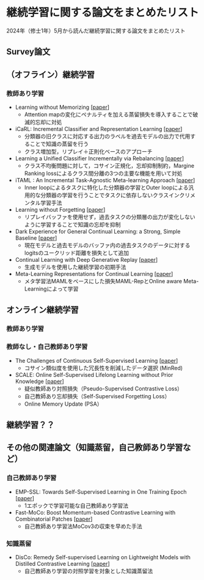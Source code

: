 # 継続学習に関する論文をまとめたリスト
2024年（修士1年）5月から読んだ継続学習に関する論文をまとめたリスト
## Survey論文

## （オフライン）継続学習
### 教師あり学習
 - Learning without Memorizing [[paper](https://openaccess.thecvf.com/content_CVPR_2019/papers/Dhar_Learning_Without_Memorizing_CVPR_2019_paper.pdf)]
   - Attention mapの変化にペナルティを加える蒸留損失を導入することで破滅的忘却に対処
 - iCaRL: Incremental Classifier and Representation Learning [[paper](https://openaccess.thecvf.com/content_cvpr_2017/papers/Rebuffi_iCaRL_Incremental_Classifier_CVPR_2017_paper.pdf)]
   - 分類器の旧クラスに対応する出力のラベルを過去モデルの出力で代用することで知識の蒸留を行う
   - クラス増加型，リプレイ＋正則化ベースのアプローチ
 - Learning a Unified Classifier Incrementally via Rebalancing [[paper](https://openaccess.thecvf.com/content_CVPR_2019/papers/Hou_Learning_a_Unified_Classifier_Incrementally_via_Rebalancing_CVPR_2019_paper.pdf)]
   - クラス不均衡問題に対して，コサイン正規化，忘却抑制制約，Margine Ranking lossによるクラス間分離の3つの主要な機能を用いて対処
 - iTAML : An Incremental Task-Agnostic Meta-learning Approach [[paper](https://openaccess.thecvf.com/content_CVPR_2020/papers/Rajasegaran_iTAML_An_Incremental_Task-Agnostic_Meta-learning_Approach_CVPR_2020_paper.pdf)]
   - Inner loopによるタスクに特化した分類器の学習とOuter loopによる汎用的な分類器の学習を行うことでタスクに依存しないクラスインクリメンタル学習手法
 - Learning without Forgetting [[paper](https://ieeexplore.ieee.org/ielaam/34/8520726/8107520-aam.pdf?tag=1)]
   - リプレイバッファを使用せず，過去タスクの分類層の出力が変化しないように学習することで知識の忘却を抑制
 - Dark Experience for General Continual Learning: a Strong, Simple Baseline [[paper](https://proceedings.neurips.cc/paper/2020/file/b704ea2c39778f07c617f6b7ce480e9e-Paper.pdf)]
   - 現在モデルと過去モデルのバッファ内の過去タスクのデータに対するlogitsのユークリッド距離を損失として追加
 - Continual Learning with Deep Generative Replay [[paper](https://proceedings.neurips.cc/paper_files/paper/2017/file/0efbe98067c6c73dba1250d2beaa81f9-Paper.pdf)]
   - 生成モデルを使用した継続学習の初期手法
 - Meta-Learning Representations for Continual Learning [[paper](https://papers.nips.cc/paper_files/paper/2019/file/f4dd765c12f2ef67f98f3558c282a9cd-Paper.pdf)]
   - メタ学習法MAMLをベースにした損失MAML-RepとOnline aware Meta-Learningによって学習

## オンライン継続学習
### 教師あり学習
### 教師なし・自己教師あり学習 
 - The Challenges of Continuous Self-Supervised Learning [[paper](https://arxiv.org/abs/2203.12710)]
   - コサイン類似度を使用した冗長性を削減したデータ選択 (MinRed)
 - SCALE: Online Self-Supervised Lifelong Learning without Prior Knowledge [[paper](https://openaccess.thecvf.com/content/CVPR2023W/CLVision/html/Yu_SCALE_Online_Self-Supervised_Lifelong_Learning_Without_Prior_Knowledge_CVPRW_2023_paper.html)]
   - 疑似教師あり対照損失（Pseudo-Supervised Contrastive Loss）
   - 自己教師あり忘却損失（Self-Supervised Forgetting Loss）
   - Online Memory Update (PSA）
  
## 継続学習？？


## その他の関連論文（知識蒸留，自己教師あり学習など）
### 自己教師あり学習
  - EMP-SSL: Towards Self-Supervised Learning in One Training Epoch [[paper](https://arxiv.org/abs/2304.03977)]
    - 1エポックで学習可能な自己教師あり学習法
  - Fast-MoCo: Boost Momentum-based Contrastive Learning with Combinatorial Patches [[paper](https://www.ecva.net/papers/eccv_2022/papers_ECCV/papers/136860283.pdf)]
    - 自己教師あり学習法MoCov3の収束を早めた手法
### 知識蒸留
  - DisCo: Remedy Self-supervised Learning on Lightweight Models with Distilled Contrastive Learning [[paper](https://arxiv.org/pdf/2104.09124)]
    - 自己教師あり学習の対照学習を対象とした知識蒸留法
